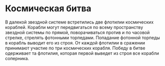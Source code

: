 # Космическая битва
В далекой звездной системе встретились две флотилии космических кораблей.
Корабли могут передвигаться по всему пространству звездной системы по прямой, поворачиваться против и по часовой стрелке, стрелять фотонными торпедами. 
Попадание фотонной торпеды в корабль выводит его из строя.
От каждой флотилии в сражении принимают участие по три космических корабля.
Победу в битве одерживает та флотилия, которая первой выведет из строя все корабли соперника.
